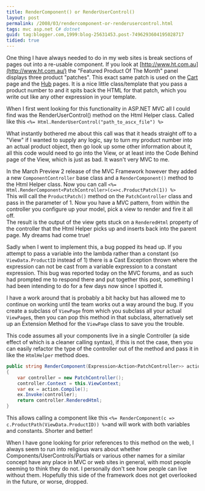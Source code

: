 ```yaml
---
title: RenderComponent() or RenderUserControl()
layout: post
permalink: /2008/03/rendercomponent-or-renderusercontrol.html
tags: mvc asp.net C# dotnet
guid: tag:blogger.com,1999:blog-25631453.post-7496293604195028717
tidied: true
---
```


One thing I have always needed to do in my web sites is break sections of pages out into a re-usable component.   If you look at [http://www.ht.com.au](http://www.ht.com.au/) the "Featured Product Of The Month" panel displays three product "patches". This exact same patch is used on the [Cart](http://www.ht.com.au/cart.hts) page and the [Hub](http://www.ht.com.au/N/Computers/area.hts) pages. It is a nice little class/template that you pass a product number to and it spits back the HTML for that patch, which you write out like any other expression in your template.  
  
When I first went looking for this functionality in ASP.NET MVC all I could find was the RenderUserControl() method on the Html Helper class. Called like this `<%= Html.RenderUserControl("path_to_ascx_file") %>`  
  
What instantly bothered me about this call was that it heads straight off to a "View" if I wanted to supply any logic, say to turn my product number into an actual product object, then go look up some other information about it, all this code would need to go into the View, or at least into the Code Behind page of the View, which is just as bad. It wasn't very MVC to me.  
  
In the March Preview 2 release of the MVC Framework however they added a new `ComponentController` base class and a `RenderComponent()` method to the Html Helper class. Now you can call `<%= Html.RenderComponent<PatchController>(c=>c.ProductPatch(1)) %>`  
This will call the `ProductPatch()` method on the `PatchController` class and pass in the parameter of 1. Now you have a MVC pattern, from within the controller you configure up your model, pick a view to render and fire it all off.  
The result is the output of the view gets stuck on a `RenderedHtml` property of the controller that the Html Helper picks up and inserts back into the parent page. My dreams had come true!  
  
Sadly when I went to implement this, a bug popped its head up. If you attempt to pass a variable into the lambda rather than a constant (so `ViewData.ProductID` instead of 1) there is a Cast Exception thrown where the expression can not be cast from a variable expression to a constant expression.   This bug was reported today on the MVC forums, and as such had prompted me to respond there and put together this post, something I had been intending to do for a few days now since I spotted it.  
  
I have a work around that is probably a bit hacky but has allowed me to continue on working until the team works out a way around the bug. If you create a subclass of `ViewPage` from which you subclass all your actual `ViewPage`s, then you can pop this method in that subclass, alternatively set up an Extension Method for the `ViewPage` class to save you the trouble.  
  
This code assumes all your components live in a single Controller (a side effect of which is a cleaner calling syntax), if this is not the case, then you can easily refactor the type of the controller out of the method and pass it in like the `HtmlHelper` method does.

```csharp
public string RenderComponent(Expression<Action<PatchController>> action)
{
    var controller = new PatchController();
    controller.Context = this.ViewContext;
    var ex = action.Compile();
    ex.Invoke(controller);
    return controller.RenderedHtml;
}
```

This allows calling a component like this `<%= RenderComponent(c => c.ProductPath(ViewData.ProductID)) %>`and will work with both variables and constants. Shorter and better!  

When I have gone looking for prior references to this method on the web, I always seem to run into religious wars about whether Components/UserControls/Partials or various other names for a similar concept have any place in MVC or web sites in general, with most people seeming to think they do not. I personally don't see how people can live without them. Hopefully this side of the framework does not get overlooked in the future, or worse, dropped.  
